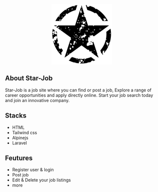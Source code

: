 <p align="center"><img src="public/images/logo.png" width="200" alt="star Logo"></a></p>


## About Star-Job

Star-Job is a job site where you can find or post a job, Explore a range of career opportunities and apply directly online. Start your job search today and join an innovative company.

## Stacks
 * HTML
 * Tailwind css
 * Alpinejs
 * Laravel

## Feutures
* Register user & login
* Post job
* Edit & Delete your job listings
* more